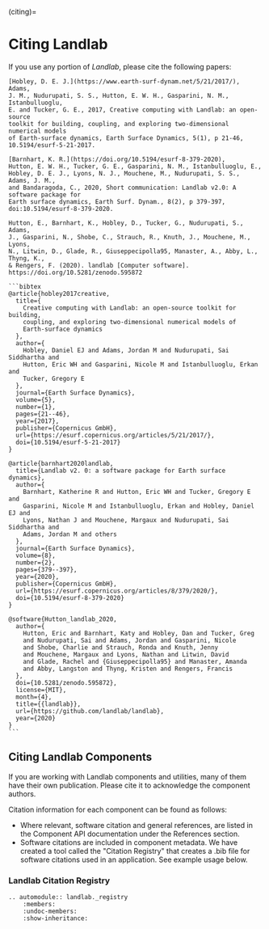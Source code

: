 (citing)=

# Citing Landlab

If you use any portion of *Landlab*, please cite the following papers:

```{tab} APA
[Hobley, D. E. J.](https://www.earth-surf-dynam.net/5/21/2017/), Adams,
J. M., Nudurupati, S. S., Hutton, E. W. H., Gasparini, N. M., Istanbulluoglu,
E. and Tucker, G. E., 2017, Creative computing with Landlab: an open-source
toolkit for building, coupling, and exploring two-dimensional numerical models
of Earth-surface dynamics, Earth Surface Dynamics, 5(1), p 21-46,
10.5194/esurf-5-21-2017.

[Barnhart, K. R.](https://doi.org/10.5194/esurf-8-379-2020),
Hutton, E. W. H., Tucker, G. E., Gasparini, N. M., Istanbulluoglu, E.,
Hobley, D. E. J., Lyons, N. J., Mouchene, M., Nudurupati, S. S., Adams, J. M.,
and Bandaragoda, C., 2020, Short communication: Landlab v2.0: A software package for
Earth surface dynamics, Earth Surf. Dynam., 8(2), p 379-397,
doi:10.5194/esurf-8-379-2020.

Hutton, E., Barnhart, K., Hobley, D., Tucker, G., Nudurupati, S., Adams,
J., Gasparini, N., Shobe, C., Strauch, R., Knuth, J., Mouchene, M., Lyons,
N., Litwin, D., Glade, R., Giuseppecipolla95, Manaster, A., Abby, L., Thyng, K.,
& Rengers, F. (2020). landlab [Computer software].
https://doi.org/10.5281/zenodo.595872
```

````{tab} BibTeX
```bibtex
@article{hobley2017creative,
  title={
    Creative computing with Landlab: an open-source toolkit for building,
    coupling, and exploring two-dimensional numerical models of
    Earth-surface dynamics
  },
  author={
    Hobley, Daniel EJ and Adams, Jordan M and Nudurupati, Sai Siddhartha and
    Hutton, Eric WH and Gasparini, Nicole M and Istanbulluoglu, Erkan and
    Tucker, Gregory E
  },
  journal={Earth Surface Dynamics},
  volume={5},
  number={1},
  pages={21--46},
  year={2017},
  publisher={Copernicus GmbH},
  url={https://esurf.copernicus.org/articles/5/21/2017/},
  doi={10.5194/esurf-5-21-2017}
}

@article{barnhart2020landlab,
  title={Landlab v2. 0: a software package for Earth surface dynamics},
  author={
    Barnhart, Katherine R and Hutton, Eric WH and Tucker, Gregory E and
    Gasparini, Nicole M and Istanbulluoglu, Erkan and Hobley, Daniel EJ and
    Lyons, Nathan J and Mouchene, Margaux and Nudurupati, Sai Siddhartha and
    Adams, Jordan M and others
  },
  journal={Earth Surface Dynamics},
  volume={8},
  number={2},
  pages={379--397},
  year={2020},
  publisher={Copernicus GmbH},
  url={https://esurf.copernicus.org/articles/8/379/2020/},
  doi={10.5194/esurf-8-379-2020}
}

@software{Hutton_landlab_2020,
  author={
    Hutton, Eric and Barnhart, Katy and Hobley, Dan and Tucker, Greg
    and Nudurupati, Sai and Adams, Jordan and Gasparini, Nicole
    and Shobe, Charlie and Strauch, Ronda and Knuth, Jenny
    and Mouchene, Margaux and Lyons, Nathan and Litwin, David
    and Glade, Rachel and {Giuseppecipolla95} and Manaster, Amanda
    and Abby, Langston and Thyng, Kristen and Rengers, Francis
  },
  doi={10.5281/zenodo.595872},
  license={MIT},
  month={4},
  title={{landlab}},
  url={https://github.com/landlab/landlab},
  year={2020}
}
```
````

## Citing Landlab Components

If you are working with Landlab components and utilities, many of them have
their own publication. Please cite it to acknowledge the component authors.

Citation information for each component can be found as follows:

- Where relevant, software citation and general references, are listed in the
  Component API documentation under the References section.
- Software citations are included in component metadata. We have created a
  tool called the "Citation Registry" that creates a .bib file for software
  citations used in an application. See example usage below.

### Landlab Citation Registry

```{eval-rst}
.. automodule:: landlab._registry
    :members:
    :undoc-members:
    :show-inheritance:
```
